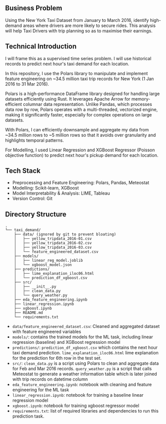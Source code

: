 ## Business Problem

Using the New York Taxi Dataset from January to March 2016, identify high-demand areas where drivers are more likely to secure rides. This analysis will help Taxi Drivers with trip planning so as to maximise their earnings. 

## Technical Introduction

I will frame this as a supervised time series problem. I will use historical records to predict next hour's taxi demand for each location.

In this repository, I use the Polars library to manipulate and implement feature engineering 
on ~34.5 million taxi trip records for New York (1 Jan 2016 to 31 Mar 2016). 

Polars is a high-performance DataFrame library designed for handling large datasets efficiently using Rust. It leverages Apache Arrow for memory-efficient columnar data representation. Unlike Pandas, which processes data row by row, Polars operates with a multi-threaded, vectorized engine, making it significantly faster, especially for complex operations on large datasets. 

With Polars, I can efficiently downsample and aggregate my data from ~34.5 million rows to ~5 million rows so that it avoids over granularity and highlights temporal patterns. 

For Modelling, I used Linear Regression and XGBoost Regressor (Poisson objective function) to predict next hour's pickup demand for each location. 

## Tech Stack

 - Preprocessing and Feature Engineering: Polars, Pandas, Meteostat
 - Modelling: Scikit-learn, XGBoost
 - Model Interpretability & Analysis: LIME, Tableau
 - Version Control: Git 

## Directory Structure 

```
.
└── taxi_demand/
    ├── data/ (ignored by git to prevent bloating)
    │   ├── yellow_tripdata_2016-01.csv
    │   ├── yellow_tripdata_2016-02.csv
    │   ├── yellow_tripdata_2016-03.csv
    │   └── feature_engineered_dataset.csv
    ├── models/
    │   ├── linear_reg_model.joblib
    │   └── xgboost_model.json
    ├── predictions/
    │   ├── lime_explanation_iloc06.html
    │   └── prediction_df_xgboost.csv
    ├── src/
    │   ├── __init__.py
    │   ├── clean_data.py
    │   └── query_weather.py
    ├── eda_feature_engineering.ipynb
    ├── linear_regression.ipynb
    ├── xgboost.ipynb
    ├── README.md
    └── requirements.txt
```

- `data/feature_engineered_dataset.csv`: Cleaned and aggregated dataset with feature engineered variables
- `models/`: contains the trained models for the ML task, including linear regression (baseline) and XGBoost regression model
- `predictions/`: `prediction_df_xgboost.csv` which contains the next hour taxi demand prediction. `lime_explanation_iloc06.html` lime explanation for the prediction for 6th row in the test set. 
- `src/`: `clean_data.py` is a script using Polars to clean and aggregate data for Feb and Mar 2016 records. `query_weather.py` is a script that calls Meteostat to generate a weather information table which is later joined with trip records on datetime column
- `eda_feature_engineering.ipynb`: notebook with cleaning and feature engineering for the ML task
- `linear_regression.ipynb`: notebook for training a baseline linear regression model
- `xgboost.ipynb`: notebook for training xgboost regressor model
- `requirements.txt`: list of required libraries and dependencies to run this prediction task.